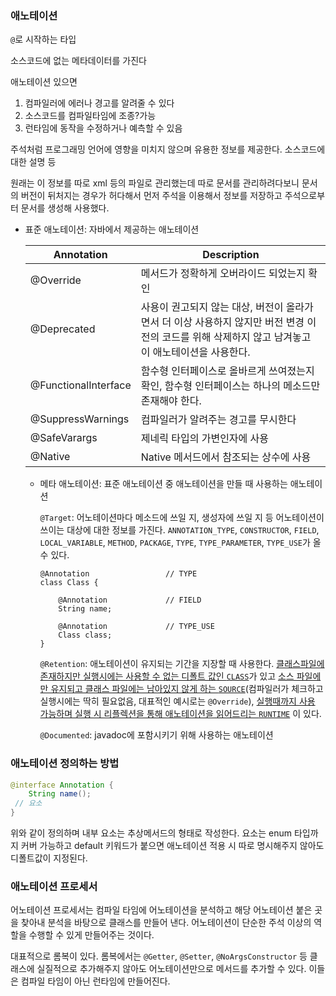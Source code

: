 ### 애노테이션

`@`로 시작하는 타입

소스코드에 없는 메타데이터를 가진다

애노테이션 있으면

1. 컴파일러에 에러나 경고를 알려줄 수 있다
2. 소스코드를 컴파일타임에 조종?가능
3. 런타임에 동작을 수정하거나 예측할 수 있음

주석처럼 프로그래밍 언어에 영향을 미치지 않으며 유용한 정보를 제공한다. 소스코드에 대한 설명 등

원래는 이 정보를 따로 xml 등의 파일로 관리했는데 따로 문서를 관리하려다보니 문서의 버전이 뒤처지는 경우가 허다해서 먼저 주석을 이용해서 정보를 저장하고 주석으로부터 문서를 생성해 사용했다.

- 표준 애노테이션: 자바에서 제공하는 애노테이션

  | Annotation           | Description                                                  |
  | -------------------- | ------------------------------------------------------------ |
  | @Override            | 메서드가 정확하게 오버라이드 되었는지 확인                   |
  | @Deprecated          | 사용이 권고되지 않는 대상, 버전이 올라가면서 더 이상 사용하지 않지만 버전 변경 이전의 코드를 위해 삭제하지 않고 남겨놓고 이 애노테이션을 사용한다. |
  | @FunctionalInterface | 함수형 인터페이스로 올바르게 쓰여졌는지 확인, 함수형 인터페이스는 하나의 메소드만 존재해야 한다. |
  | @SuppressWarnings    | 컴파일러가 알려주는 경고를 무시한다                          |
  | @SafeVarargs         | 제네릭 타입의 가변인자에 사용                                |
  | @Native              | Native 메서드에서 참조되는 상수에 사용                       |

  

  - 메타 애노테이션: 표준 애노테이션 중 애노테이션을 만들 때 사용하는 애노테이션

    `@Target`: 어노테이션마다 메소드에 쓰일 지, 생성자에 쓰일 지 등 어노테이션이 쓰이는 대상에 대한 정보를 가진다. `ANNOTATION_TYPE`, `CONSTRUCTOR`, `FIELD`, `LOCAL_VARIABLE`, `METHOD`, `PACKAGE`, `TYPE`, `TYPE_PARAMETER`, `TYPE_USE`가 올 수 있다.

    ```
    @Annotation					// TYPE
    class Class {
    	
    	@Annotation				// FIELD
    	String name;
    	
    	@Annotation				// TYPE_USE
    	Class class;
    }
    ```

    

    `@Retention`: 애노테이션이 유지되는 기간을 지장할 때 사용한다. <u>클래스파일에 존재하지만 실행시에는 사용할 수 없는 디폴트 값인 `CLASS`</u>가 있고 <u>소스 파일에만 유지되고 클래스 파일에는 남아있지 않게 하는 `SOURCE`</u>(컴파일러가 체크하고 실행시에는 딱히 필요없음, 대표적인 예시로는 `@Override`), <u>실행때까지 사용 가능하며 실행 시 리플렉션을 통해 애노테이션을 읽어드리는 `RUNTIME`</u> 이 있다.

    `@Documented`: javadoc에 포함시키기 위해 사용하는 애노테이션

### 애노테이션 정의하는 방법

```java
@interface Annotation {
	String name();
 // 요소
}
```

위와 같이 정의하며 내부 요소는 추상메서드의 형태로 작성한다. 요소는 enum 타입까지 커버 가능하고 default 키워드가 붙으면 애노테이션 적용 시 따로 명시해주지 않아도 디폴트값이 지정된다.

### 애노테이션 프로세서

어노테이션 프로세서는 컴파일 타임에 어노테이션을 분석하고 해당 어노테이션 붙은 곳을 찾아내 분석을 바탕으로 클래스를 만들어 낸다. 어노테이션이 단순한 주석 이상의 역할을 수행할 수 있게 만들어주는 것이다.

대표적으로 롬복이 있다. 롬복에서는 `@Getter`, `@Setter`, `@NoArgsConstructor` 등 클래스에 실질적으로 추가해주지 않아도 어노테이션만으로 메서드를 추가할 수 있다. 이들은 컴파일 타임이 아닌 런타임에 만들어진다.